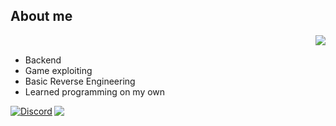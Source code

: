 ## About me
<img align="right" src="https://github-readme-stats-one-bice.vercel.app/api?username=chadlrnsn&theme=dracula&show_icons=true&hide_border=true&bg_color=00000000&include_all_commits=true" />
</br>

- Backend
- Game exploiting
- Basic Reverse Engineering
- Learned programming on my own

<div class="same-line" style="display: inline-flex">
    <a align="left" href="https://discord.com/users/260781677708574721"><img src="https://lanyard.cnrad.dev/api/260781677708574721?borderRadius=20px&bg=00000000" alt="Discord" /></a>
    <img align="right" src="https://github-readme-stats.vercel.app/api/top-langs/?username=chadlrnsn&layout=compact&bg_color=00000000&hide_border=true&theme=dracula" /></br>
</div>

<!-- [![Harlok's WakaTime stats](https://github-readme-stats.vercel.app/api/wakatime?username=chadlrnsn)](https://github.com/anuraghazra/github-readme-stats) -->

<!--
**chadlrnsn/chadlrnsn** is a ✨ _special_ ✨ repository because its `README.md` (this file) appears on your GitHub profile.

Here are some ideas to get you started:

- 🔭 I’m currently working on ...
- 🌱 I’m currently learning ...
- 👯 I’m looking to collaborate on ...
- 🤔 I’m looking for help with ...
- 💬 Ask me about ...
- 📫 How to reach me: ...
- 😄 Pronouns: ...
- ⚡ Fun fact: ...
-->
